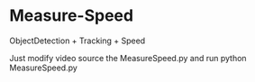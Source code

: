 # Measure-Speed
ObjectDetection + Tracking + Speed


Just modify video source the MeasureSpeed.py and run python MeasureSpeed.py
